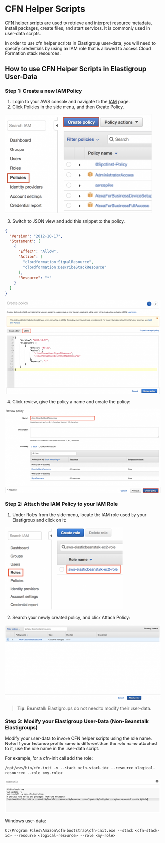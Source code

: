 # CFN Helper Scripts

[CFN helper scripts](https://docs.aws.amazon.com/AWSCloudFormation/latest/UserGuide/cfn-helper-scripts-reference.html) are used to retrieve and interpret resource metadata, install packages, create files, and start services. It is commonly used in user-data scripts.

In order to use cfn helper scripts in Elastigroup user-data, you will need to specify credentials by using an IAM role that is allowed to access Cloud Formation stack resources.

## How to use CFN Helper Scripts in Elastigroup User-Data

### Step 1: Create a new IAM Policy

1. Login to your AWS console and navigate to the [IAM](https://console.aws.amazon.com/iam) page.
2. Click Policies in the side menu, and then Create Policy.

<img src="/tools-and-provisioning/_media/cfn-helper-scripts_1.png" width="476" height="321" />

3. Switch to JSON view and add this snippet to the policy.

```json
{
  "Version": "2012-10-17",
  "Statement": [
    {
      "Effect": "Allow",
      "Action": [
        "cloudformation:SignalResource",
        "cloudformation:DescribeStackResource"
      ],
      "Resource": "*"
    }
  ]
}
```

<img src="/tools-and-provisioning/_media/cfn-helper-scripts_2.png" />

4. Click review, give the policy a name and create the policy:

<img src="/tools-and-provisioning/_media/cfn-helper-scripts_3.png" />

### Step 2: Attach the IAM Policy to your IAM Role

1. Under Roles from the side menu, locate the IAM role used by your Elastigroup and click on it:

<img src="/tools-and-provisioning/_media/cfn-helper-scripts_4.png" width="381" height="267" />

2. Search your newly created policy, and click Attach Policy:

<img src="/tools-and-provisioning/_media/cfn-helper-scripts_5.png" />

> **Tip**: Beanstalk Elastigroups do not need to modify their user-data.

### Step 3: Modify your Elastigroup User-Data (Non-Beanstalk Elastigroups)

Modify your user-data to invoke CFN helper scripts using the role name. Note: If your Instance profile name is different than the role name attached to it, use the role name in the user-data script.

For example, for a cfn-init call add the role:

```
/opt/aws/bin/cfn-init -v --stack <cfn-stack-id> --resource <logical-resource> --role <my-role>
```

<img src="/tools-and-provisioning/_media/cfn-helper-scripts_6.png" />

Windows user-data:

```
C:\Program Files\Amazon\cfn-bootstrap\cfn-init.exe --stack <cfn-stack-id> --resource <logical-resource> --role <my-role>
```

